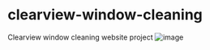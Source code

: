 # clearview-window-cleaning
Clearview window cleaning website project
![image](https://github.com/RevvifiWebsites/clearview-window-cleaning/assets/66228004/f550f17d-d8f5-4c40-921d-b0f57eda7bc4)
